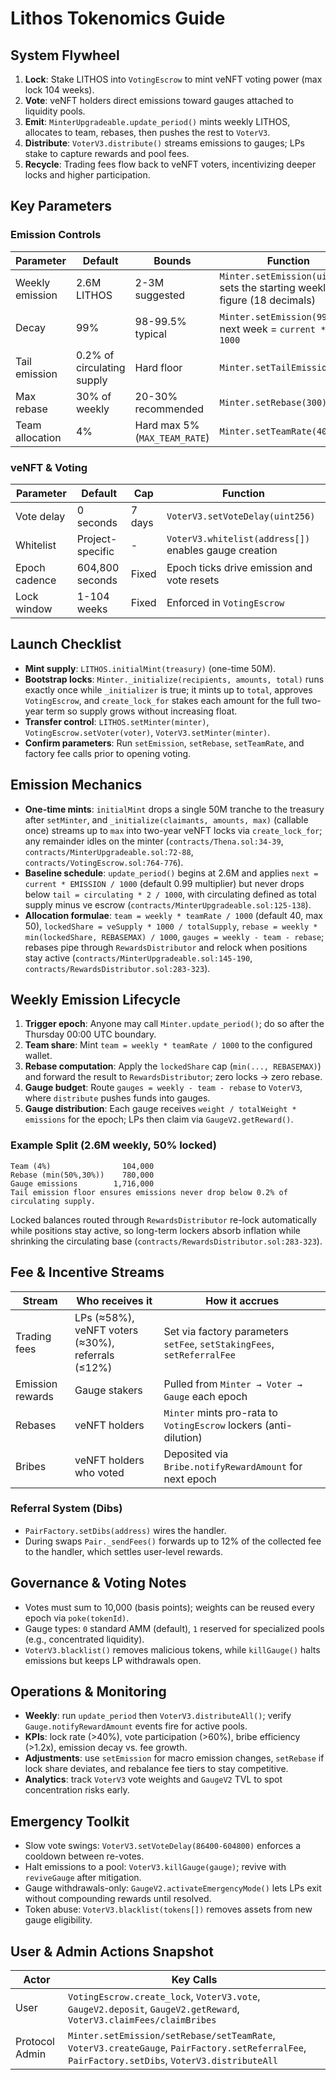 # Lithos Tokenomics Guide

## System Flywheel
1. **Lock**: Stake LITHOS into `VotingEscrow` to mint veNFT voting power (max lock 104 weeks).
2. **Vote**: veNFT holders direct emissions toward gauges attached to liquidity pools.
3. **Emit**: `MinterUpgradeable.update_period()` mints weekly LITHOS, allocates to team, rebases, then pushes the rest to `VoterV3`.
4. **Distribute**: `VoterV3.distribute()` streams emissions to gauges; LPs stake to capture rewards and pool fees.
5. **Recycle**: Trading fees flow back to veNFT voters, incentivizing deeper locks and higher participation.

## Key Parameters

### Emission Controls
| Parameter | Default | Bounds | Function |
|-----------|---------|--------|----------|
| Weekly emission | 2.6M LITHOS | 2-3M suggested | `Minter.setEmission(uint256)` sets the starting weekly figure (18 decimals) |
| Decay | 99% | 98-99.5% typical | `Minter.setEmission(990)` → next week = `current * 990 / 1000` |
| Tail emission | 0.2% of circulating supply | Hard floor | `Minter.setTailEmission(2)` |
| Max rebase | 30% of weekly | 20-30% recommended | `Minter.setRebase(300)` |
| Team allocation | 4% | Hard max 5% (`MAX_TEAM_RATE`) | `Minter.setTeamRate(40)` |

### veNFT & Voting
| Parameter | Default | Cap | Function |
|-----------|---------|-----|----------|
| Vote delay | 0 seconds | 7 days | `VoterV3.setVoteDelay(uint256)` |
| Whitelist | Project-specific | - | `VoterV3.whitelist(address[])` enables gauge creation |
| Epoch cadence | 604,800 seconds | Fixed | Epoch ticks drive emission and vote resets |
| Lock window | 1-104 weeks | Fixed | Enforced in `VotingEscrow` |

## Launch Checklist
- **Mint supply**: `LITHOS.initialMint(treasury)` (one-time 50M).
- **Bootstrap locks**: `Minter._initialize(recipients, amounts, total)` runs exactly once while `_initializer` is true; it mints up to `total`, approves `VotingEscrow`, and `create_lock_for` stakes each amount for the full two-year term so supply grows without increasing float.
- **Transfer control**: `LITHOS.setMinter(minter)`, `VotingEscrow.setVoter(voter)`, `VoterV3.setMinter(minter)`.
- **Confirm parameters**: Run `setEmission`, `setRebase`, `setTeamRate`, and factory fee calls prior to opening voting.

## Emission Mechanics
- **One-time mints**: `initialMint` drops a single 50M tranche to the treasury after `setMinter`, and `_initialize(claimants, amounts, max)` (callable once) streams up to `max` into two-year veNFT locks via `create_lock_for`; any remainder idles on the minter (`contracts/Thena.sol:34-39`, `contracts/MinterUpgradeable.sol:72-88`, `contracts/VotingEscrow.sol:764-776`).
- **Baseline schedule**: `update_period()` begins at 2.6M and applies `next = current * EMISSION / 1000` (default 0.99 multiplier) but never drops below `tail = circulating * 2 / 1000`, with circulating defined as total supply minus ve escrow (`contracts/MinterUpgradeable.sol:125-138`).
- **Allocation formulae**: `team = weekly * teamRate / 1000` (default 40, max 50), `lockedShare = veSupply * 1000 / totalSupply`, `rebase = weekly * min(lockedShare, REBASEMAX) / 1000`, `gauges = weekly - team - rebase`; rebases pipe through `RewardsDistributor` and relock when positions stay active (`contracts/MinterUpgradeable.sol:145-190`, `contracts/RewardsDistributor.sol:283-323`).

## Weekly Emission Lifecycle
1. **Trigger epoch**: Anyone may call `Minter.update_period()`; do so after the Thursday 00:00 UTC boundary.
2. **Team share**: Mint `team = weekly * teamRate / 1000` to the configured wallet.
3. **Rebase computation**: Apply the `lockedShare` cap (`min(..., REBASEMAX)`) and forward the result to `RewardsDistributor`; zero locks → zero rebase.
4. **Gauge budget**: Route `gauges = weekly - team - rebase` to `VoterV3`, where `distribute` pushes funds into gauges.
5. **Gauge distribution**: Each gauge receives `weight / totalWeight * emissions` for the epoch; LPs then claim via `GaugeV2.getReward()`.

### Example Split (2.6M weekly, 50% locked)
```
Team (4%)                104,000
Rebase (min(50%,30%))    780,000
Gauge emissions        1,716,000
Tail emission floor ensures emissions never drop below 0.2% of circulating supply.
```

Locked balances routed through `RewardsDistributor` re-lock automatically while positions stay active, so long-term lockers absorb inflation while shrinking the circulating base (`contracts/RewardsDistributor.sol:283-323`).

## Fee & Incentive Streams
| Stream | Who receives it | How it accrues |
|--------|-----------------|----------------|
| Trading fees | LPs (≈58%), veNFT voters (≈30%), referrals (≤12%) | Set via factory parameters `setFee`, `setStakingFees`, `setReferralFee` |
| Emission rewards | Gauge stakers | Pulled from `Minter → Voter → Gauge` each epoch |
| Rebases | veNFT holders | `Minter` mints pro-rata to `VotingEscrow` lockers (anti-dilution) |
| Bribes | veNFT holders who voted | Deposited via `Bribe.notifyRewardAmount` for next epoch |

### Referral System (Dibs)
- `PairFactory.setDibs(address)` wires the handler.
- During swaps `Pair._sendFees()` forwards up to 12% of the collected fee to the handler, which settles user-level rewards.

## Governance & Voting Notes
- Votes must sum to 10,000 (basis points); weights can be reused every epoch via `poke(tokenId)`.
- Gauge types: `0` standard AMM (default), `1` reserved for specialized pools (e.g., concentrated liquidity).
- `VoterV3.blacklist()` removes malicious tokens, while `killGauge()` halts emissions but keeps LP withdrawals open.

## Operations & Monitoring
- **Weekly**: run `update_period` then `VoterV3.distributeAll()`; verify `Gauge.notifyRewardAmount` events fire for active pools.
- **KPIs**: lock rate (>40%), vote participation (>60%), bribe efficiency (>1.2x), emission decay vs. fee growth.
- **Adjustments**: use `setEmission` for macro emission changes, `setRebase` if lock share deviates, and rebalance fee tiers to stay competitive.
- **Analytics**: track `VoterV3` vote weights and `GaugeV2` TVL to spot concentration risks early.

## Emergency Toolkit
- Slow vote swings: `VoterV3.setVoteDelay(86400-604800)` enforces a cooldown between re-votes.
- Halt emissions to a pool: `VoterV3.killGauge(gauge)`; revive with `reviveGauge` after mitigation.
- Gauge withdrawals-only: `GaugeV2.activateEmergencyMode()` lets LPs exit without compounding rewards until resolved.
- Token abuse: `VoterV3.blacklist(tokens[])` removes assets from new gauge eligibility.

## User & Admin Actions Snapshot
| Actor | Key Calls |
|-------|-----------|
| User | `VotingEscrow.create_lock`, `VoterV3.vote`, `GaugeV2.deposit`, `GaugeV2.getReward`, `VoterV3.claimFees/claimBribes` |
| Protocol Admin | `Minter.setEmission/setRebase/setTeamRate`, `VoterV3.createGauge`, `PairFactory.setReferralFee`, `PairFactory.setDibs`, `VoterV3.distributeAll` |
